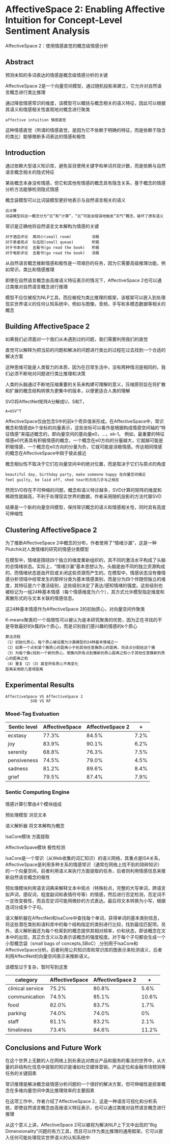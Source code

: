 # AffectiveSpace 2: Enabling Affective Intuition for Concept-Level Sentiment Analysis
AffectiveSpace 2：使用情感直觉的概念级情感分析

## Abstract
预测未知的多词表达的情感是概念级情感分析的关键

AffectiveSpace 2是一个向量空间模型，通过随机投影来建立，它允许对自然语言概念进行类比推理

通过降低情感常识的维度，该模型可以概括与概念相关的语义特征，因此可以根据其语义和情感相关性直观地对概念进行聚类

```
affective intuition 情感直觉
```

这种情感直觉（所谓的情感直觉，是因为它不依赖于明确的特征，而是依赖于隐含的类比）能够推断多词表达的情感和极性

## Introduction
通过依赖大型语义知识库，避免盲目使用关键字和单词共现计数，而是依赖与自然语言概念相关的隐式特征

某些概念本身没有情感，但它和其他有情感的概念具有隐含关系，基于概念的情感分析方法能够检测隐式情感

概念袋模型可以比词袋模型更好地表示与自然语言相关的语义

```
云计算
词袋模型将这一概念分为“云”和“计算”，“云”可能会错误地触发“天气”概念，破环了原有语义
```

常识是正确地将自然语言文本解构为情感的关键

```
对于酒店评论  房间小(small room)         消极
对于患者观点  队伍短(small queue)        积极
对于书本评论  去看书(go read the book)   积极
对于电影评论  去看书(go read the book)   消极
```
从自然语言概念推断情感和极性是一项艰巨的任务，因为它需要高级推理功能，例如常识，类比和情感推理

即使在自然语言概念由高维语义特征表示的情况下，AffectiveSpace 2也可以通过类推对自然语言概念进行推理

模型不应仅被视为NLP工具，而应被视为类比推理的框架，该框架可以嵌入到处理现实世界语义的任何认知系统中，例如与图像，音频，手写和多模态数据等相关的概念

## Building AffectiveSpace 2

如果我们必须面对一个我们从未遇到过的问题，我们需要利用我们的直觉

直觉可以解释为把当前的问题和解决的问题进行类比的过程在过去找到一个合适的解决方案

这种思维可能是人类智力的本质，因为在日常生活中，没有两种情况是相同的，我们必须不断地对问题进行类比推理和决策

人类的头脑通过不断地压缩重要的关系来构建可理解的意义，压缩原则旨在将扩散和扩展的概念结构转换为更集中的版本，以便更适合人类的理解

SVD将AffectNet矩阵A分解成U，S和T，

```
A=USV^T
```

AffectiveSpace仅由包含S中的前k个奇异值来形成。在AffectiveSpace中，常识概念和情感由k个坐标的向量表示，这些坐标可以看作是根据构成情感空间轴的“特征情感”来描述概念的，即向量空间的基向量e0，...，ek-1。 例如，最重要的特征情感e0代表具有积极情感的概念，一个概念在e0方向的分量越大，它就越可能是积极情感，一个概念在e0方向的分量为负，它就可能是消极情感。传达相同情感的概念在AffectiveSpace中趋于彼此接近

概念相似性不取决于它们在向量空间中的绝对位置，而是取决于它们与原点的角度

```
beautiful day, birthday party, make someone happy 在向量空间接近
feel guilty, be laid off, shed tear的方向几乎与之相反
```
然而SVD存在不可伸缩的问题，概念和语义特诊越多，SVD计算的矩阵的维度和稀疏性就越高，不利于处理现实世界的数据，作者采用随机投影的方法代替SVD

结果是一个新的向量空间模型，保持常识概念的语义和情感相关性，同时具有高度可伸缩性

## Clustering AffectiveSpace 2

为了推断AffectiveSpace 2中概念的分布，作者使用了“情绪沙漏”，这是一种Plutchik对人类情绪的研究的情感分类模型

在模型中，情绪是围绕四个独立的维度重新组织的，其不同的激活水平构成了头脑的总情绪状态。实际上，“情绪沙漏”基本思想认为，头脑是由不同的独立资源构成的，而情绪状态是由开启或关闭这些资源而产生的。在模型中，情感状态没有像情感分析领域中经常发生的那样分类为基本情感类别，而是分为四个伴随但独立的维度，其特征是六个激活级别，这些级别决定了表达/感知情绪的强度。这些级别也被标记为一组24种基本情感（每个情感维度为六个），其方式允许模型指定维度和离散形式的与文本关联的情感信息。

这24种基本情感作为AffectiveSpace 2的初始质心，对向量空间作聚类

K-means聚类的一个局限性可以被认为是本研究聚类的优势，因为正在寻找的不是导致最好的k簇的k个质心，而是识别我们感兴趣的情感的k个质心

```
算法流程
（1）初始化质心，每个质心被设置为沙漏模型的24种基本情绪之一
（2）如果一个点到某个簇质心的距离小于到其他任意簇质心的距离，将该点分配给这个簇
（3）为每个簇c找到一个新的质心，使簇内所有点到簇新的质心距离之和小于其他任意簇新的质心的距离之和
（4）重复（2）（3）直至所有质心不再变化
距离采用欧几里得距离
```

## Experimental Results

```
AffectiveSpace VS AffectiveSpace 2
           SVD VS RF
```

### Mood-Tag Evaluation

Sentic level  | AffectiveSpace  | AffectiveSpace 2 | +
---- | ----- | ------ | ------
ecstasy | 77.3% | 84.5% | 7.2%
joy | 83.9% | 90.1% | 6.2%
serenity | 68.8% | 76.3% | 7.5%
pensiveness | 74.5% | 79.0% | 4.5%
sadness | 81.2% | 89.6% | 8.4%
grief | 79.5% | 87.4% | 7.9%



### Sentic Computing Engine

情感计算引擎由4个模块组成

预处理模型 浏览文本

语义解析器 将文本解构为概念

IsaCore模块 方面提取

AffectiveSpave模块 极性检测

IsaCore是一个常识（从Web收集的词汇知识）的语义网络，其重点是ISA关系，AffectiveSpace是利用多种关系的情感常识（通常在网络上找不到的琐碎知识）的一个向量空间，前者利用语义来执行方面提取的任务，后者则利用情感信息来推断自然语言概念的极性

预处理模块利用语言词典来解释文本中观点（特殊标点，完整的大写单词，跨语言拟声词，感叹词，程度副词和表情符号等）的情感，然后进行否定检测，否定词不一定改变极性，而且否定词可能用微妙的方式表达。最后将文本转换为小写，根据连词分成多个子句。

语义解析器在AffectNet和IsaCore中查找每个单词，获得单词的基本类别信息，将这些潜在类别和语料库中的每个结构指定的类别进行比较，找到最佳匹配项。另外，语义解析器还为每个检索到的概念提供其相对频率，价和状态，即该概念在文本中的出现，其正负含义以及表示该概念的强度程度。对于每个子句都会生成一个小型概念袋（small bags of concepts,SBoC）,分别用于IsaCore和AffectiveSpace分析。前者利用公共知识库和常识库的图表示来检测语义，后者利用AffectNet的向量空间表示来推断语义。

该模型过于复杂，暂时写到这里

category | AffectiveSpace | AffectiveSpace 2 | +
---- | ----- | ------ | ------
clinical service | 75.2% | 80.8% | 5.6%
communication | 74.5% | 85.1% | 10.6%
food | 82.0% | 83.7% | 1.7%
parking | 74.0% | 74.0% | 0%
staff | 81.1% | 83.2% | 2.1%
timeliness | 73.4% | 84.6% | 11.2%

## Conclusions and Future Work

在这个世界上无数的人在网络上到处表达对商业产品和服务的看法的世界中，从大量的非结构化信息中提取的知识是诸如社交媒体营销，产品定位和金融市场预测等任务的关键因素

常识推理是解决概念级情感分析问题的一个很好的解决方案，但可伸缩性是损害概念在多维向量空间中类比推理效率的主要因素

在这项工作中，作者介绍了AffectiveSpace 2，这是一种语言可视化和分析系统，即使自然语言概念由高维语义特征表示，也可以通过类推对自然语言概念进行推理

从这个意义上讲，AffectiveSpace 2可以被视为解决NLP上下文中出现的"Big Dimensionality"问题的有力工具，而且可以作为类比推理的通用框架，它可以嵌入任何可能处理现实世界语义的认知系统中